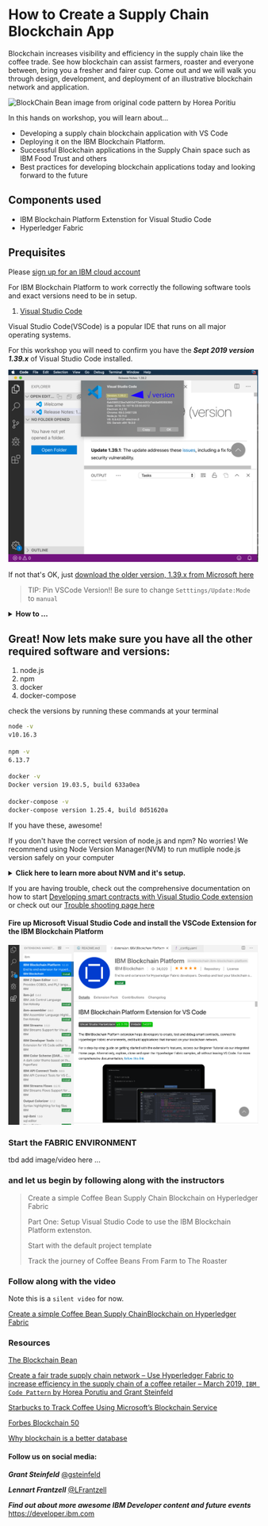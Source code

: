 # How to Create a Supply Chain Blockchain App

Blockchain increases visibility and efficiency in the supply chain like the coffee trade. See how blockchain can assist farmers, roaster and everyone between, bring you a fresher and fairer cup. Come out and we will walk you through design, development, and deployment of an illustrative blockchain network and application.

![BlockChain Bean image from original code pattern by Horea Poritiu](https://github.com/IBM/blockchainbean2/blob/master/docs/bean.png)

In this hands on workshop, you will learn about...

- Developing a supply chain blockchain application with VS Code
- Deploying it on the IBM Blockchain Platform.
- Successful Blockchain applications in the Supply Chain space such as IBM Food Trust and others
- Best practices for developing blockchain applications today and looking forward to the future


## Components used
* IBM Blockchain Platform Extenstion for Visual Studio Code
* Hyperledger Fabric

## Prequisites

Please [sign up for an IBM cloud account](https://ibm.biz/BdqRMt)

For IBM Blockchain Platform to work correctly the following software tools and exact versions need to be in setup.

1. [Visual Studio Code](https://code.visualstudio.com/) 

Visual Studio Code(VSCode) is a popular IDE that runs on all major operating systems.

For this workshop you will need to confirm you have the  ***Sept 2019 version 1.39.x***  of Visual Studio Code installed.

![correct version](images/vscode-v1.39.2.png)

If not that's OK, just 
[download the older version, 1.39.x from Microsoft here](https://code.visualstudio.com/updates/v1_39)

> TIP: Pin VSCode Version!! Be sure to change `Setttings/Update:Mode` to `manual`
<details><summary><strong>How to ...</strong></summary>
Pin this version for the duration of this workshop/blockchain discovery untill stable release of ecosystem is availible. ( otherwise each vscode restart will update vscode!)
it 
![v1.39.2 pinned manually in settups/updates](images/vscode-pin-to-v1.39.png)

</details>



## Great!  Now lets make sure you have all the other required software and versions:

1. node.js
1. npm
1. docker
1. docker-compose

check the versions by running these commands at your terminal

```bash
node -v
v10.16.3

npm -v
6.13.7

docker -v
Docker version 19.03.5, build 633a0ea

docker-compose -v
docker-compose version 1.25.4, build 8d51620a

```
If you have these, awesome!  

If you don't have the correct version of node.js and npm? No worries! We recommend using Node Version Manager(NVM) to run mutliple node.js version safely on your computer

<details><summary><strong> Click here to learn more about NVM and it's setup.</strong></summary>
>Follow the simple [NVM install docs here](https://github.com/nvm-sh/nvm)
</details>

If you are having trouble, check out the comprehensive documentation on how to start  [Developing smart contracts with Visual Studio Code extension](https://cloud.ibm.com/docs/services/blockchain/howto?topic=blockchain-develop-vscode) or check out our [Trouble shooting page here](./TROUBLE-SHOOTING.md)

#### Fire up Microsoft Visual Studio Code and install the VSCode Extension for the IBM Blockchain Platform

![Installing the IBM Blockchaing Platform Ext for VSCode](images/vscode-installing-IBM-Blockchain-platform-ext.png)


### Start the FABRIC ENVIRONMENT 
tbd add image/video here ...

### and let us begin by following along with the instructors


>Create a simple Coffee Bean Supply Chain
Blockchain on Hyperledger Fabric 
>
>Part One: Setup Visual Studio Code to use the
IBM Blockchain Platform extenston.
>
>Start with the default project template
>
>Track the journey of Coffee Beans
From Farm to The Roaster 

### Follow along with the video 
Note this is a `silent video` for now.

[Create a simple Coffee Bean Supply ChainBlockchain on Hyperledger Fabric](https://youtu.be/5b7awLi93-E)


### Resources
[The Blockchain Bean](https://www.ibm.com/thought-leadership/blockchainbean/)

[Create a fair trade supply chain network – Use Hyperledger Fabric to increase efficiency in the supply chain of a coffee retailer – March 2019, `IBM Code Pattern` by Horea Porutiu and Grant Steinfeld](https://developer.ibm.com/patterns/coffee-supply-chain-network-hyperledger-fabric-blockchain-2/)

[Starbucks to Track Coffee Using Microsoft’s Blockchain Service](https://www.coindesk.com/starbucks-to-track-coffee-using-microsofts-blockchain-service)

[Forbes Blockchain 50](
https://www.forbes.com/sites/michaeldelcastillo/2020/02/19/blockchain-50/?linkId=82815201#5188e7877553)

[Why blockchain is a better database](https://medium.com/blockworks-group/is-blockchain-better-than-a-database-d518743bdafa)


#### Follow us on social media:

***Grant Steinfeld*** [@gsteinfeld](https://twitter.com/gsteinfeld)

***Lennart Frantzell*** [@LFrantzell](https://twitter.com/LFrantzell)

***Find out about more awesome IBM Developer content and future events*** https://developer.ibm.com


